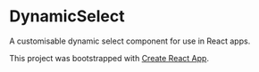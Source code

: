 # DynamicSelect

A customisable dynamic select component for use in React apps.

This project was bootstrapped with [Create React App](https://github.com/facebook/create-react-app).